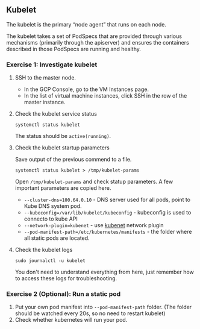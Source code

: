 ## Kubelet

The kubelet is the primary “node agent” that runs on each node. 

The kubelet takes a set of PodSpecs that are provided through various mechanisms (primarily through the apiserver) and ensures  the containers described in those PodSpecs are running and healthy. 

### Exercise 1: Investigate kubelet 

1. SSH to the master node.
    * In the GCP Console, go to the VM Instances page.
    * In the list of virtual machine instances, click SSH in the row of the master instance.

1. Check the kubelet service status
    ```
    systemctl status kubelet
    ```
    The status should be `active(running)`.

1. Check the kubelet startup parameters 

    Save output of the previous commend to a file.
    ```
    systemctl status kubelet > /tmp/kubelet-params
    ``` 
    Open `/tmp/kubelet-params` and check statup parameters. A few important parameters are copied here.
    
    * `--cluster-dns=100.64.0.10` - DNS server used for all pods, point to Kube DNS system pod.
    * `--kubeconfig=/var/lib/kubelet/kubeconfig` - kubeconfig is used to connecto to kube API
    * `--network-plugin=kubenet` - use [kubenet](https://kubernetes.io/docs/concepts/extend-kubernetes/compute-storage-net/network-plugins/#kubenet) network plugin
    * `--pod-manifest-path=/etc/kubernetes/manifests` - the folder where all static pods are located.

1. Check the kubelet logs
    ```
    sudo journalctl -u kubelet
    ```
    You don't need to understand everything from here, just remember how to access these logs for troubleshooting.

### Exercise 2 (Optional): Run a static pod 

1. Put your own pod manifest into `--pod-manifest-path` folder. (The folder should be watched every 20s, so no need to restart kubelet)
1. Check whether kubernetes will run your pod. 

